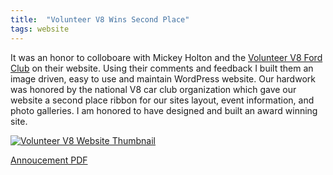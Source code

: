 ```yaml
---
title:  "Volunteer V8 Wins Second Place"
tags: website
---
```

It was an honor to colloboare with Mickey Holton and the [Volunteer V8 Ford Club](https://volunteerv8.com/) on their website. Using their comments and feedback I built them an image driven, easy to use and maintain WordPress website. Our hardwork was honored by the national V8 car club organization which gave our website a second place ribbon for our sites layout, event information, and photo galleries. I am honored to have designed and built an award winning site.

[![Volunteer V8 Website Thumbnail](/assets/img/tn/screencapture-web-archive-org-web-20240119214301-https-volunteerv8-com-2024-02-26-09_34_46_tn.jpg)](/assets/img/screencapture-web-archive-org-web-20240119214301-https-volunteerv8-com-2024-02-26-09_34_46.png)

[Annoucement PDF](/assets/pdfs/2023-website-comeptition-volunteer-v8.pdf)